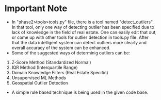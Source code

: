 # Important Note
- In "phase2>tools>tools.py" file, there is a tool named "detect_outliers". In that tool, only one way of detecting outlier has been specified due to lack of knowledge in the field of real estate. One can easily edit that out, or come up with other tools for outlier detection in tools.py file. After that the data intelligent system can detect outliers more clearly and overall accuracy of the system can be enhanced.
- Some of the suggested ways of determinig outliers can be:
1. Z-Score Method (Standardized Normal)
2. IQR Method (Interquartile Range)
3. Domain Knowledge Filters (Real Estate Specific)
4. Unsupervised ML Methods
5. Geospatial Outlier Detection

- A simple rule based technique is being used in the given code base.